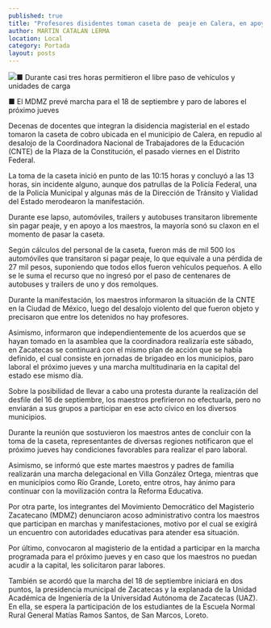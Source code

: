 ```yaml
---
published: true
title: "Profesores disidentes toman caseta de  peaje en Calera, en apoyo a la CNTE"
author: MARTIN CATALAN LERMA
location: Local
category: Portada
layout: posts
---
```


![](http://i.imgur.com/LnodEWPm.jpg)■ Durante casi tres horas permitieron el libre paso de vehículos y unidades de carga 

■ El MDMZ prevé marcha para el 18 de septiembre y paro de labores el próximo jueves

Decenas de docentes que integran la disidencia magisterial en el estado tomaron la caseta de cobro ubicada en el municipio de Calera, en repudio al desalojo de la Coordinadora Nacional de Trabajadores de la Educación (CNTE) de la Plaza de la Constitución, el pasado viernes en el Distrito Federal.

La toma de la caseta inició en punto de las 10:15 horas y concluyó a las 13 horas, sin incidente alguno, aunque dos patrullas de la Policía Federal, una de la Policía Municipal y algunas más de la Dirección de Tránsito y Vialidad del Estado merodearon la manifestación.

Durante ese lapso, automóviles, trailers y autobuses transitaron libremente sin pagar peaje, y en apoyo a los maestros, la mayoría sonó su claxon en el momento de pasar la caseta.

Según cálculos del personal de la caseta, fueron más de mil 500 los automóviles que transitaron si pagar peaje, lo que equivale a una pérdida de 27 mil pesos, suponiendo que todos ellos fueron vehículos pequeños. A ello se le suma el recurso que no ingresó por el paso de centenares de autobuses y trailers de uno y dos remolques.

Durante la manifestación, los maestros informaron la situación de la CNTE en la Ciudad de México, luego del desalojo violento del que fueron objeto y precisaron que entre los detenidos no hay profesores.

Asimismo, informaron que independientemente de los acuerdos que se hayan tomado en la asamblea que la coordinadora realizaría este sábado, en Zacatecas se continuará con el mismo plan de acción que se había definido, el cual consiste en jornadas de brigadeo en los municipios, paro laboral el próximo jueves y una marcha multitudinaria en la capital del estado ese mismo día.

Sobre la posibilidad de llevar a cabo una protesta durante la realización del desfile del 16 de septiembre, los maestros prefirieron no efectuarla, pero no enviarán a sus grupos a participar en ese acto cívico en los diversos municipios.

Durante la reunión que sostuvieron los maestros antes de concluir con la toma de la caseta, representantes de diversas regiones notificaron que el próximo jueves hay condiciones favorables para realizar el paro laboral.

Asimismo, se informó que este martes maestros y padres de familia realizarán una marcha delegacional en Villa González Ortega, mientras que en municipios como Río Grande, Loreto, entre otros, hay ánimo para continuar con la movilización contra la Reforma Educativa.

Por otra parte, los integrantes del Movimiento Democrático del Magisterio Zacatecano (MDMZ) denunciaron acoso administrativo contra los maestros que participan en marchas y manifestaciones, motivo por el cual se exigirá un encuentro con autoridades educativas para atender esa situación.

Por último, convocaron al magisterio de la entidad a participar en la marcha programada para el próximo jueves y en caso que los maestros no puedan acudir a la capital, les solicitaron parar labores.

También se acordó que la marcha del 18 de septiembre iniciará en dos puntos, la presidencia municipal de Zacatecas y la explanada de la Unidad Académica de Ingeniería de la Universidad Autónoma de Zacatecas (UAZ). En ella, se espera la participación de los estudiantes de la Escuela Normal Rural General Matías Ramos Santos, de San Marcos, Loreto.

